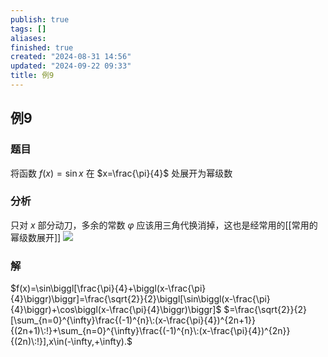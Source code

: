 ```yaml
---
publish: true
tags: []
aliases: 
finished: true
created: "2024-08-31 14:56"
updated: "2024-09-22 09:33"
title: 例9
---
```

## 例9 

### 题目 
将函数 $f(x)=\sin x$ 在 $x=\frac{\pi}{4}$ 处展开为幂级数
### 分析 
只对 $x$ 部分动刀，多余的常数 $\varphi$ 应该用三角代换消掉，这也是经常用的[[常用的幂级数展开]]
![](https://img.hwenyi.live/202405201707864.webp)
### 解 
$f(x)=\sin\biggl[\frac{\pi}{4}+\biggl(x-\frac{\pi}{4}\biggr)\biggr]=\frac{\sqrt{2}}{2}\biggl[\sin\biggl(x-\frac{\pi}{4}\biggr)+\cos\biggl(x-\frac{\pi}{4}\biggr)\biggr]$ 
$=\frac{\sqrt{2}}{2}[\sum_{n=0}^{\infty}\frac{(-1)^{n}\:(x-\frac{\pi}{4})^{2n+1}}{(2n+1)\:!}+\sum_{n=0}^{\infty}\frac{(-1)^{n}\:(x-\frac{\pi}{4})^{2n}}{(2n)\:!}],x\in(-\infty,+\infty).$


